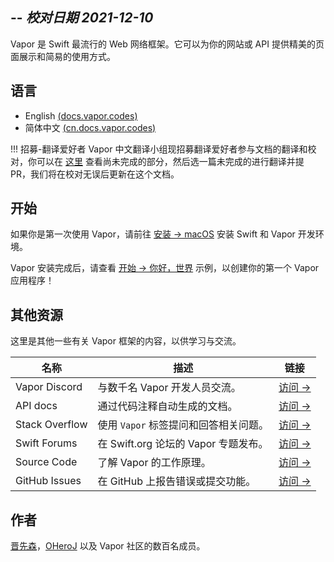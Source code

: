 
--
***校对日期 2021-12-10***
--

Vapor 是 Swift 最流行的 Web 网络框架。它可以为你的网站或 API 提供精美的页面展示和简易的使用方式。


## 语言

- English [(docs.vapor.codes)](https://docs.vapor.codes)
- 简体中文 [(cn.docs.vapor.codes)](https://cn.docs.vapor.codes)

!!! 招募-翻译爱好者
	Vapor 中文翻译小组现招募翻译爱好者参与文档的翻译和校对，你可以在 [这里](https://github.com/vapor/docs-cn/blob/master/CONTRIBUTING.md) 查看尚未完成的部分，然后选一篇未完成的进行翻译并提 PR，我们将在校对无误后更新在这个文档。


## 开始

如果你是第一次使用 Vapor，请前往 [安装 → macOS](install/macos.md) 安装 Swift 和 Vapor 开发环境。

Vapor 安装完成后，请查看 [开始 → 你好，世界](start/hello-world.md) 示例，以创建你的第一个 Vapor 应用程序！


## 其他资源

这里是其他一些有关 Vapor 框架的内容，以供学习与交流。

| 名称          | 描述                                      | 链接                                          |
|----------------|--------------------------------------------------|-----------------------------------------------------------------|
| Vapor Discord  | 与数千名 Vapor 开发人员交流。         | [访问 &rarr;](http://vapor.team)                               |
| API docs       | 通过代码注释自动生成的文档。 | [访问 &rarr;](http://api.vapor.codes)                          |
| Stack Overflow | 使用 `Vapor` 标签提问和回答相关问题。  | [访问 &rarr;](http://stackoverflow.com/questions/tagged/vapor) |
| Swift Forums  |在 Swift.org 论坛的 Vapor 专题发布。   | [访问 &rarr;](https://forums.swift.org/c/related-projects/vapor)           |
| Source Code    | 了解 Vapor 的工作原理。              | [访问 &rarr;](https://github.com/vapor/vapor)                  |
| GitHub Issues  | 在 GitHub 上报告错误或提交功能。      | [访问 &rarr;](https://github.com/vapor/vapor/issues)           |


## 作者

[晋先森](https://github.com/Jinxiansen)，[OHeroJ](https://github.com/OHeroJ) 以及 Vapor 社区的数百名成员。
